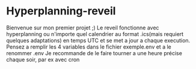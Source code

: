 # Hyperplanning-reveil
Bienvenue sur mon premier projet ;)
Le reveil fonctionne avec hyperplanning ou n'importe quel calendrier au format .ics(mais requiert quelques adaptations) en temps UTC et se met a jour a chaque execution.
Pensez a remplir les 4 variables dans le fichier exemple.env et a le renommer .env
Je recommande de le faire tourner a une heure précise chaque soir, par ex avec cron
